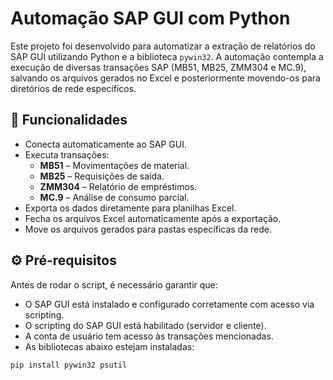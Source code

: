 # Automação SAP GUI com Python

Este projeto foi desenvolvido para automatizar a extração de relatórios do SAP GUI utilizando Python e a biblioteca `pywin32`. A automação contempla a execução de diversas transações SAP (MB51, MB25, ZMM304 e MC.9), salvando os arquivos gerados no Excel e posteriormente movendo-os para diretórios de rede específicos.

## 🧾 Funcionalidades

- Conecta automaticamente ao SAP GUI.
- Executa transações:
  - **MB51** – Movimentações de material.
  - **MB25** – Requisições de saída.
  - **ZMM304** – Relatório de empréstimos.
  - **MC.9** – Análise de consumo parcial.
- Exporta os dados diretamente para planilhas Excel.
- Fecha os arquivos Excel automaticamente após a exportação.
- Move os arquivos gerados para pastas específicas da rede.

## ⚙️ Pré-requisitos

Antes de rodar o script, é necessário garantir que:

- O SAP GUI está instalado e configurado corretamente com acesso via scripting.
- O scripting do SAP GUI está habilitado (servidor e cliente).
- A conta de usuário tem acesso às transações mencionadas.
- As bibliotecas abaixo estejam instaladas:

```bash
pip install pywin32 psutil
